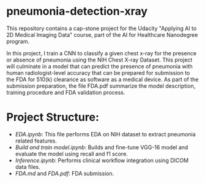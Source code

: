 # pneumonia-detection-xray
This repository contains a cap-stone project for the Udacity "Applying AI to 2D Medical Imaging Data" course, part of the AI for Healthcare Nanodegree program.

In this project, I train a CNN to classify a given chest x-ray for the presence or absence of pneumonia using the NIH Chest X-ray Dataset. This project will culminate in a model that can predict the presence of pneumonia with human radiologist-level accuracy that can be prepared for submission to the FDA for 510(k) clearance as software as a medical device. As part of the submission preparation, the file FDA.pdf summarize the model description, training procedure and FDA validation process. 

# Project Structure:
* *EDA.ipynb*: This file performs EDA on NIH dataset to extract pneumonia related features.
* *Build and train model.ipynb*: Builds and fine-tune VGG-16 model and evaluate the model using recall and f1 score.
* *Inference.ipynb*: Performs clinical workflow integration using DICOM data files.
* *FDA.md* and *FDA.pdf*: FDA submission.
